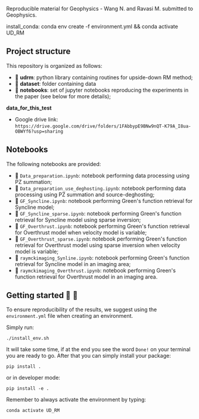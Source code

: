 Reproducible material for Geophysics - Wang N. and Ravasi M. submitted to Geophysics.

install_conda:
	conda env create -f environment.yml && conda activate UD_RM 


## Project structure
This repository is organized as follows:

* :open_file_folder: **udrm**: python library containing routines for upside-down RM method;
* :open_file_folder: **dataset**: folder containing data 
* :open_file_folder: **notebooks**: set of jupyter notebooks reproducing the experiments in the paper (see below for more details);

**data_for_this_test**
- Google drive link: `https://drive.google.com/drive/folders/1FAbbypE9BNw9nQT-K79A_I8ua-OBWYf6?usp=sharing`


## Notebooks
The following notebooks are provided:

- :orange_book: ``Data_preparation.ipynb``: notebook performing data processing using PZ summation;
- :orange_book: ``Data_preparation_use_deghosting.ipynb``: notebook performing data processing using PZ summation and source-deghosting;
- :orange_book: ``GF_Syncline.ipynb``: notebook performing Green's function retrieval for Syncline model;
- :orange_book: ``GF_Syncline_sparse.ipynb``: notebook performing Green's function retrieval for Syncline model using sparse inversion;
- :orange_book: ``GF_Overthrust.ipynb``: notebook performing Green's function retrieval for Overthrust model when velocity model is variable;
- :orange_book: ``GF_Overthrust_sparse.ipynb``: notebook performing Green's function retrieval for Overthrust model using sparse inversion when velocity model is variable;
- :orange_book: ``raymckimaging_Synline.ipynb``: notebook performing Green's function retrieval for Syncline model in an imaging area;
- :orange_book: ``raymckimaging_Overthrust.ipynb``: notebook performing Green's function retrieval for Overthrust model in an imaging area.

## Getting started :space_invader: :robot:
To ensure reproducibility of the results, we suggest using the `environment.yml` file when creating an environment.

Simply run:
```
./install_env.sh
```
It will take some time, if at the end you see the word `Done!` on your terminal you are ready to go. After that you can simply install your package:
```
pip install .
```
or in developer mode:
```
pip install -e .
```

Remember to always activate the environment by typing:
```
conda activate UD_RM
```




